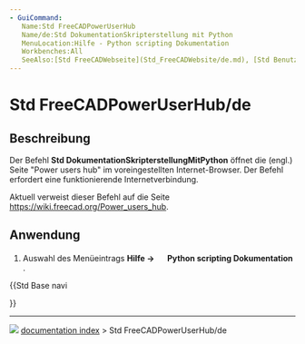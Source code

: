 ```yaml
---
- GuiCommand:
   Name:Std FreeCADPowerUserHub
   Name/de:Std DokumentationSkripterstellung mit Python
   MenuLocation:Hilfe - Python scripting Dokumentation
   Workbenches:All
   SeeAlso:[Std FreeCADWebseite](Std_FreeCADWebsite/de.md), [Std Benutzerdokumentation](Std_FreeCADUserHub/de.md), [Std FreeCADForum](Std_FreeCADForum/de.md), [Std FreeCADFAQ](Std_FreeCADFAQ/de.md)
---
```


# Std FreeCADPowerUserHub/de

## Beschreibung

Der Befehl **Std DokumentationSkripterstellungMitPython** öffnet die (engl.) Seite \"Power users hub\" im voreingestellten Internet-Browser. Der Befehl erfordert eine funktionierende Internetverbindung.

Aktuell verweist dieser Befehl auf die Seite [<https://wiki.freecad.org/Power_users_hub>](https://wiki.freecad.org/Power_users_hub).

## Anwendung

1.  Auswahl des Menüeintrags **Hilfe → <img src="images/Std_FreeCADPowerUserHub.svg" width=16px> Python scripting Dokumentation** .





{{Std Base navi

}}



---
![](images/Button_right.svg) [documentation index](../README.md) > Std FreeCADPowerUserHub/de
